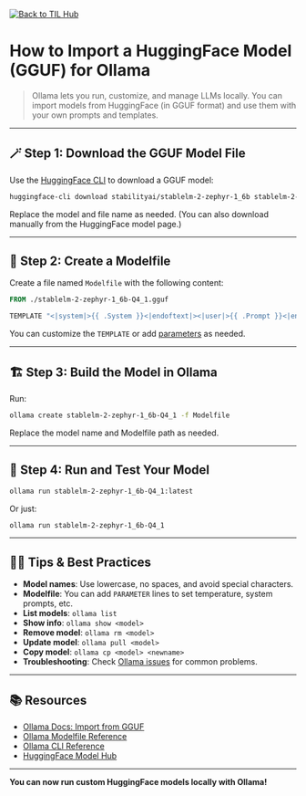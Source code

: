 
[![Back to TIL Hub](https://img.shields.io/badge/←%20Back%20to-TIL%20Hub-blue?style=for-the-badge)](README.md)

# How to Import a HuggingFace Model (GGUF) for Ollama

> Ollama lets you run, customize, and manage LLMs locally. You can import models from HuggingFace (in GGUF format) and use them with your own prompts and templates.

---

## 🪄 Step 1: Download the GGUF Model File

Use the [HuggingFace CLI](https://huggingface.co/docs/huggingface_hub/guides/download) to download a GGUF model:

```bash
huggingface-cli download stabilityai/stablelm-2-zephyr-1_6b stablelm-2-zephyr-1_6b-Q4_1.gguf --local-dir . --local-dir-use-symlinks False
```
Replace the model and file name as needed. (You can also download manually from the HuggingFace model page.)

---

## 📝 Step 2: Create a Modelfile

Create a file named `Modelfile` with the following content:

```Dockerfile
FROM ./stablelm-2-zephyr-1_6b-Q4_1.gguf

TEMPLATE "<|system|>{{ .System }}<|endoftext|><|user|>{{ .Prompt }}<|endoftext|><|assistant|>"
```
You can customize the `TEMPLATE` or add [parameters](https://github.com/ollama/ollama/blob/main/docs/modelfile.md#parameters) as needed.

---

## 🏗️ Step 3: Build the Model in Ollama

Run:

```bash
ollama create stablelm-2-zephyr-1_6b-Q4_1 -f Modelfile
```
Replace the model name and Modelfile path as needed.

---

## 🚀 Step 4: Run and Test Your Model

```bash
ollama run stablelm-2-zephyr-1_6b-Q4_1:latest
```
Or just:
```bash
ollama run stablelm-2-zephyr-1_6b-Q4_1
```

---

## 🧑‍💻 Tips & Best Practices

- **Model names**: Use lowercase, no spaces, and avoid special characters.
- **Modelfile**: You can add `PARAMETER` lines to set temperature, system prompts, etc.
- **List models**: `ollama list`
- **Show info**: `ollama show <model>`
- **Remove model**: `ollama rm <model>`
- **Update model**: `ollama pull <model>`
- **Copy model**: `ollama cp <model> <newname>`
- **Troubleshooting**: Check [Ollama issues](https://github.com/ollama/ollama/issues) for common problems.

---

## 📚 Resources

- [Ollama Docs: Import from GGUF](https://github.com/ollama/ollama#customize-a-model)
- [Ollama Modelfile Reference](https://github.com/ollama/ollama/blob/main/docs/modelfile.md)
- [Ollama CLI Reference](https://github.com/ollama/ollama#cli-reference)
- [HuggingFace Model Hub](https://huggingface.co/models)

---

**You can now run custom HuggingFace models locally with Ollama!**

